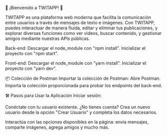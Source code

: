 🎉 ¡Bienvenido a TWITAPP! 🎉

TWITAPP es una plataforma web moderna que facilita la comunicación entre usuarios a través de mensajes de texto e imágenes. Con TWITAPP, puedes interactuar de manera fluida, editar y eliminar tus publicaciones, y explorar diversas funciones como ver videos, buscar contenido, y gestionar amigos mediante nuestras APIs públicas.

Back-end:
Descargar el node_module con "npm install".
Inicializar el proyecto con "npm start".

Front-end:
Descargar el node_module con "yarn install".
Inicializar el proyecto con "yarn dev".

📦 Colección de Postman
Importar la colección de Postman:
Abre Postman.
Importa la colección proporcionada para probar los endpoints del back-end.

🛠️ Pasos para Usar la Aplicación
Iniciar sesión:

Conéctate con tu usuario existente.
¿No tienes cuenta?
Crea un nuevo usuario desde la opción "Crear Usuario" y completa los datos necesarios.

Interactúa con las opciones disponibles en la página: envía mensajes, comparte imágenes, agrega amigos y mucho más.
